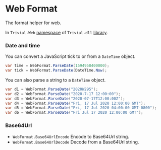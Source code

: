 # Web Format

The format helper for web.

In `Trivial.Web` [namespace](../) of `Trivial.dll` [library](../../).

### Date and time

You can convert a JavaScript tick to or from a `DateTime` object.

```csharp
var time = WebFormat.ParseDate(1594958400000);
var tick = WebFormat.ParseDate(DateTime.Now);
```

You can also parse a string to a `DateTime` object.

```csharp
var d1 = WebFormat.ParseDate("2020W295");
var d2 = WebFormat.ParseDate("2020-7-17 12:00:00");
var d3 = WebFormat.ParseDate("2020-07-17T12:00:00Z");
var d4 = WebFormat.ParseDate("Fri, 17 Jul 2020 12:00:00 GMT");
var d5 = WebFormat.ParseDate("Fri, 17 Jul 2020 04:00:00 GMT-0800");
var d6 = WebFormat.ParseDate("Fri Jul 17 2020 12:00:00 GMT");
```

### Base64Url

- `WebFormat.Base64UrlEncode` Encode to Base64Url string.
- `WebFormat.Base64UrlDecode` Decode from a Base64Url string.
